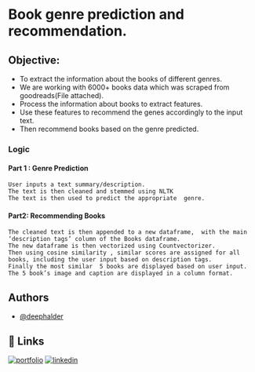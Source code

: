 
# Book genre prediction and recommendation.


## Objective: 

* To extract the information about the books of different genres. 
* We are working with 6000+ books data which was scraped from goodreads(File attached).
* Process the information about books to extract features. 
* Use these features to recommend the genes accordingly to the input text.
* Then recommend books based on the genre predicted.

### Logic 
#### Part 1 : Genre Prediction
    User inputs a text summary/description.
    The text is then cleaned and stemmed using NLTK 
    The text is then used to predict the appropriate  genre.
#### Part2: Recommending Books
    The cleaned text is then appended to a new dataframe,  with the main ‘description tags’ column of the Books dataframe.
    The new dataframe is then vectorized using Countvectorizer.
    Then using cosine similarity , similar scores are assigned for all books, including the user input based on description tags.
    Finally the most similar  5 books are displayed based on user input.
    The 5 book’s image and caption are displayed in a column format.




## Authors

- [@deephalder](https://www.github.com/deephalder)


## 🔗 Links
[![portfolio](https://img.shields.io/badge/my_portfolio-000?style=for-the-badge&logo=ko-fi&logoColor=white)](https://deephalder.github.io/)
[![linkedin](https://img.shields.io/badge/linkedin-0A66C2?style=for-the-badge&logo=linkedin&logoColor=white)](https://www.linkedin.com/in/deephalder/)

